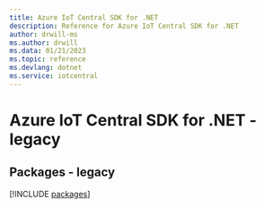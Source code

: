 ```yaml
---
title: Azure IoT Central SDK for .NET
description: Reference for Azure IoT Central SDK for .NET
author: drwill-ms
ms.author: drwill
ms.data: 01/21/2023
ms.topic: reference
ms.devlang: dotnet
ms.service: iotcentral
---
```

# Azure IoT Central SDK for .NET - legacy
## Packages - legacy
[!INCLUDE [packages](iot-central-index.md)]